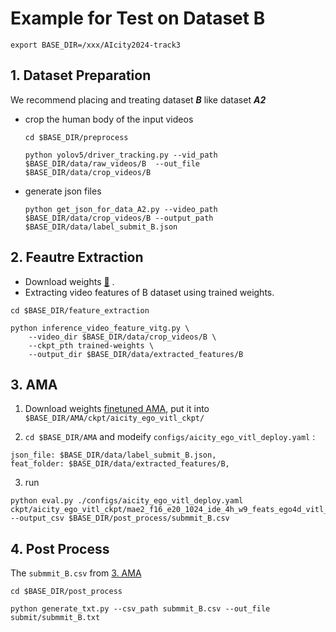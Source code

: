 # Example for Test on Dataset B
```
export BASE_DIR=/xxx/AIcity2024-track3
```
## 1. Dataset Preparation

We recommend placing and treating dataset *__B__* like dataset *__A2__*

* crop the human body of the input videos

    ```
    cd $BASE_DIR/preprocess

    python yolov5/driver_tracking.py --vid_path $BASE_DIR/data/raw_videos/B  --out_file $BASE_DIR/data/crop_videos/B
    ```

* generate json files
    ```
    python get_json_for_data_A2.py --video_path $BASE_DIR/data/crop_videos/B --output_path $BASE_DIR/data/label_submit_B.json
    ```

## 2. Feautre Extraction
* Download weights <a href="https://huggingface.co/wolfutopia/videomae-v2_finetune_aicity"> 🤗</a>&nbsp;.
* Extracting video features of B dataset using trained weights.
```
cd $BASE_DIR/feature_extraction

python inference_video_feature_vitg.py \
    --video_dir $BASE_DIR/data/crop_videos/B \
    --ckpt_pth trained-weights \
    --output_dir $BASE_DIR/data/extracted_features/B
```

## 3. AMA
<a id="TAD"></a>

1. Download weights [finetuned AMA](https://drive.google.com/drive/folders/13lT2GcsI-VK5z--8rirgR7nF6sZeiXo7?usp=sharing), put it into `$BASE_DIR/AMA/ckpt/aicity_ego_vitl_ckpt/`

2. `cd $BASE_DIR/AMA` and modeify `configs/aicity_ego_vitl_deploy.yaml` :


 ```
 json_file: $BASE_DIR/data/label_submit_B.json,
 feat_folder: $BASE_DIR/data/extracted_features/B,
 ```
 3. run

```
python eval.py ./configs/aicity_ego_vitl_deploy.yaml ckpt/aicity_ego_vitl_ckpt/mae2_f16_e20_1024_ide_4h_w9_feats_ego4d_vitl_f16_8h_9k_track3_crop_A1_train_A2_val/ --output_csv $BASE_DIR/post_process/submmit_B.csv
```

## 4. Post Process

The `submmit_B.csv` from  [3. AMA](#TAD)
```
cd $BASE_DIR/post_process

python generate_txt.py --csv_path submmit_B.csv --out_file submit/submmit_B.txt
```

